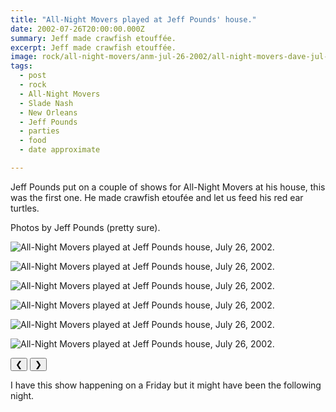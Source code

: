 ```yaml
---
title: "All-Night Movers played at Jeff Pounds' house."
date: 2002-07-26T20:00:00.000Z
summary: Jeff made crawfish etouffée.
excerpt: Jeff made crawfish etouffée.
image: rock/all-night-movers/anm-jul-26-2002/all-night-movers-dave-jul-26-2002.jpg
tags:
  - post 
  - rock
  - All-Night Movers
  - Slade Nash
  - New Orleans
  - Jeff Pounds
  - parties
  - food
  - date approximate

---
```


Jeff Pounds put on a couple of shows for All-Night Movers at his house, this was the first one. He made crawfish etoufée and let us feed his red ear turtles.

Photos by Jeff Pounds (pretty sure).

<div id="viewport">

![All-Night Movers played at Jeff Pounds house, July 26, 2002.](/static/img/rock/all-night-movers/anm-jul-26-2002/all-night-movers-band-jul-26-2002.jpg "All-Night Movers played at Jeff Pounds house, July 26, 2002.")

![All-Night Movers played at Jeff Pounds house, July 26, 2002.](/static/img/rock/all-night-movers/anm-jul-26-2002/all-night-movers-dands-jul-26-2002.jpg "All-Night Movers played at Jeff Pounds house, July 26, 2002.")

![All-Night Movers played at Jeff Pounds house, July 26, 2002.](/static/img/rock/all-night-movers/anm-jul-26-2002/all-night-movers-dave-jul-26-2002.jpg "All-Night Movers played at Jeff Pounds house, July 26, 2002.")

![All-Night Movers played at Jeff Pounds house, July 26, 2002.](/static/img/rock/all-night-movers/anm-jul-26-2002/all-night-movers-dave-alone-jul-26-2002.jpg "All-Night Movers played at Jeff Pounds house, July 26, 2002.")

![All-Night Movers played at Jeff Pounds house, July 26, 2002.](/static/img/rock/all-night-movers/anm-jul-26-2002/all-night-movers-slade-jul-26-2002.jpg "All-Night Movers played at Jeff Pounds house, July 26, 2002.")

![All-Night Movers played at Jeff Pounds house, July 26, 2002.](/static/img/rock/all-night-movers/anm-jul-26-2002/all-night-movers-slade-alone-jul-26-2002.jpg "All-Night Movers played at Jeff Pounds house, July 26, 2002.")


</div>
<div class="flex row-reverse space-between">
  <div id="caption"></div>
  <div class="prevnext-container">
    <button id="buttonPrevious">&#10094;</button>
    <button id="buttonNext">&#10095;</button>
  </div>
</div>

I have this show happening on a Friday but it might have been the following night.